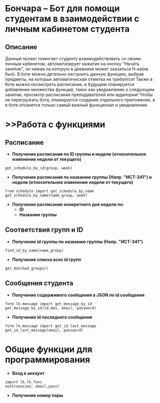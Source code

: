 # Бончара – Бот для помощи студентам в взаимодействии с личным кабинетом студента
## Описание
Данный проект помогает студенту взаимодействовать со своим личным кабинетом, автоматизирует нажатие на кнопку "Начать занятие", не нажав на которую в дневнике может оказаться Н-ка(не был). В боте можно детально настроить данную функцию, выбрав предметы, на которых автоматическая отметка не требуется! Также в боте можно посмотреть расписание, в будущем планируется добавление множества функций, таких как уведомление о следующем занятии, просмотр расписания преподавателей или аудитории! Чтобы не перегружать бота, планируется создание отдельного приложения, а в боте отсанется только самый важный функционал и уведомления. 

# \>>Работа с функциями

## Расписание
* **Получение расписания по ID группы и недели (относительное изменение недели от текущего)** <br />

``get_schedule_by_id(group, week) ``


* **Получение расписания по названию группы (Напр. "ИСТ-341") и недели (относительное изменение недели от текущего)**

```
from schedule import get_schedule_by_name
get_schedule_by_name(name_group, week)
```
* **Получение расписание конкретного дня недели по:**
  * **ID**
  * **Названия группы**


## Соответствия групп и ID
* **Получение id группы по названию группы (Напр. "ИСТ-341")**

``find_id_by_name(name_group)``
* **Получение списка всех id групп**

``get_matched_groups()``

## Сообщения студента

* **Получение содержимого сообщения в JSON по id сообщения**

```
form lk.message import get_message_by_id
get_message_by_id(id_mes, email, password)
```
* **Получение id последнего сообщения**

```
form lk.message import get_id_last_message
get_id_last_message(email, password)
```

# Общие функции для программирования

* **Вход в аккаунт**

```
import lk.lk_func
auth(session, email,pass)
```

* **Получение номер пары**
